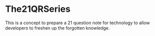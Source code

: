 # The21QRSeries
This is a concept to prepare a 21 question note for technology to allow developers to freshen up the forgotten knowledge.
